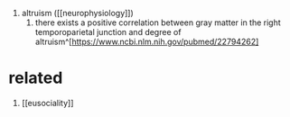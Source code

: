 1. altruism ([[neurophysiology]])
	1. there exists a positive correlation between gray matter in the right temporoparietal junction and degree of altruism^[https://www.ncbi.nlm.nih.gov/pubmed/22794262]
# related
1. [[eusociality]]